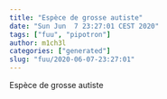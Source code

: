 ```yaml
---
title: "Espèce de grosse autiste"
date: "Sun Jun  7 23:27:01 CEST 2020"
tags: ["fuu", "pipotron"]
author: m1ch3l
categories: ["generated"]
slug: "fuu/2020-06-07-23:27:01"
---
```


Espèce de grosse autiste
